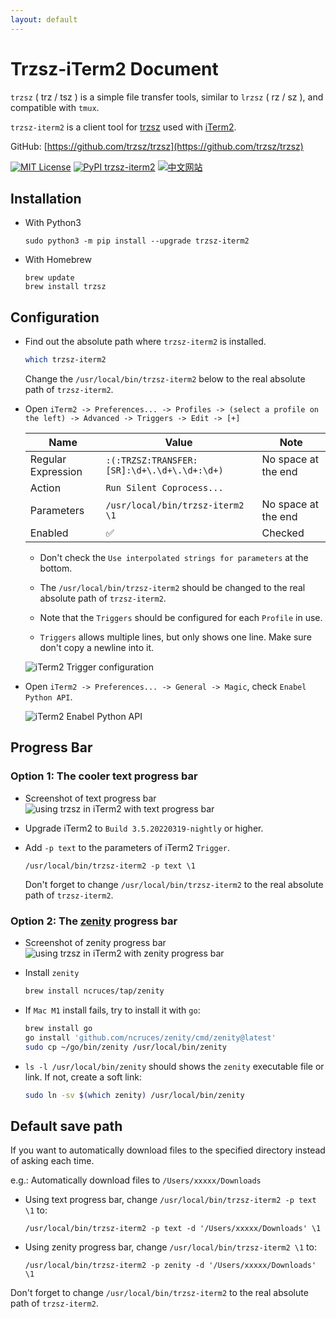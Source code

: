 ```yaml
---
layout: default
---
```


# Trzsz-iTerm2 Document

`trzsz` ( trz / tsz ) is a simple file transfer tools, similar to `lrzsz` ( rz / sz ), and compatible with `tmux`.

`trzsz-iterm2` is a client tool for [trzsz](https://trzsz.github.io/) used with [iTerm2](https://iterm2.com/).

GitHub: [https://github.com/trzsz/trzsz](https://github.com/trzsz/trzsz)

[![MIT License](https://img.shields.io/badge/license-MIT-green.svg?style=flat)](https://choosealicense.com/licenses/mit/)
[![PyPI trzsz-iterm2](https://img.shields.io/pypi/v/trzsz-iterm2?style=flat)](https://pypi.python.org/pypi/trzsz-iterm2/)
[![中文网站](https://img.shields.io/badge/%E4%B8%AD%E6%96%87-%E7%BD%91%E7%AB%99-blue?style=flat)](https://trzsz.github.io/cn/iterm2)


## Installation

* With Python3
  ```
  sudo python3 -m pip install --upgrade trzsz-iterm2
  ```

* With Homebrew
  ```
  brew update
  brew install trzsz
  ```

## Configuration

* Find out the absolute path where `trzsz-iterm2` is installed.
  ```sh
  which trzsz-iterm2
  ```
  Change the `/usr/local/bin/trzsz-iterm2` below to the real absolute path of `trzsz-iterm2`.

* Open `iTerm2 -> Preferences... -> Profiles -> (select a profile on the left) -> Advanced -> Triggers -> Edit -> [+]`

  | Name | Value | Note |
  | ---- | ----- | ---- |
  | Regular Expression | `:(:TRZSZ:TRANSFER:[SR]:\d+\.\d+\.\d+:\d+)` | <!-- avoid triple click copy a newline --> No space at the end |
  | Action | `Run Silent Coprocess...` | |
  | Parameters | `/usr/local/bin/trzsz-iterm2 \1` | <!-- avoid triple click copy a newline --> No space at the end |
  | Enabled | ✅ | Checked |

  * Don't check the `Use interpolated strings for parameters` at the bottom.

  * The `/usr/local/bin/trzsz-iterm2` should be changed to the real absolute path of `trzsz-iterm2`.

  * Note that the `Triggers` should be configured for each `Profile` in use.

  * `Triggers` allows multiple lines, but only shows one line. Make sure don't copy a newline into it.

  ![iTerm2 Trigger configuration](https://trzsz.github.io/images/config.jpg)

* Open `iTerm2 -> Preferences... -> General -> Magic`, check `Enabel Python API`.

  ![iTerm2 Enabel Python API](https://trzsz.github.io/images/PythonAPI.png)


## Progress Bar

### Option 1: The cooler text progress bar

* Screenshot of text progress bar
  ![using trzsz in iTerm2 with text progress bar](https://trzsz.github.io/images/iterm2_text.gif)

* Upgrade iTerm2 to `Build 3.5.20220319-nightly` or higher.

* Add `-p text` to the parameters of iTerm2 `Trigger`.
  ```
  /usr/local/bin/trzsz-iterm2 -p text \1
  ```
  Don't forget to change `/usr/local/bin/trzsz-iterm2` to the real absolute path of `trzsz-iterm2`.

### Option 2: The [zenity](https://github.com/ncruces/zenity) progress bar

* Screenshot of zenity progress bar
  ![using trzsz in iTerm2 with zenity progress bar](https://trzsz.github.io/images/iterm2_zenity.gif)

* Install `zenity`
  ```sh
  brew install ncruces/tap/zenity
  ```

* If `Mac M1` install fails, try to install it with `go`:
  ```sh
  brew install go
  go install 'github.com/ncruces/zenity/cmd/zenity@latest'
  sudo cp ~/go/bin/zenity /usr/local/bin/zenity
  ```

* `ls -l /usr/local/bin/zenity` should shows the `zenity` executable file or link. If not, create a soft link:
  ```sh
  sudo ln -sv $(which zenity) /usr/local/bin/zenity
  ```

## Default save path

If you want to automatically download files to the specified directory instead of asking each time.

e.g.: Automatically download files to `/Users/xxxxx/Downloads`

* Using text progress bar, change `/usr/local/bin/trzsz-iterm2 -p text \1` to:
  ```
  /usr/local/bin/trzsz-iterm2 -p text -d '/Users/xxxxx/Downloads' \1
  ```

* Using zenity progress bar, change `/usr/local/bin/trzsz-iterm2 \1` to:
  ```
  /usr/local/bin/trzsz-iterm2 -p zenity -d '/Users/xxxxx/Downloads' \1
  ```

Don't forget to change `/usr/local/bin/trzsz-iterm2` to the real absolute path of `trzsz-iterm2`.

